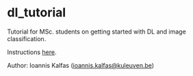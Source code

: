 # dl_tutorial
Tutorial for MSc. students on getting started with DL and image classification.

Instructions [here](https://kuleuven-my.sharepoint.com/:w:/g/personal/ioannis_kalfas_kuleuven_be/Ea8PyDB16oFGpSQw7FshpIwBLZDgdXgyUbpGyEevyCmXIw?e=BvQ9iC).


Author: Ioannis Kalfas (ioannis.kalfas@kuleuven.be)
